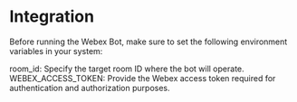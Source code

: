 # Integration
Before running the Webex Bot, make sure to set the following environment variables in your system:

room_id: Specify the target room ID where the bot will operate.
WEBEX_ACCESS_TOKEN: Provide the Webex access token required for authentication and authorization purposes.
